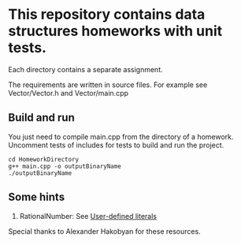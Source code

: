 # This repository contains data structures homeworks with unit tests.
Each directory contains a separate assignment.

The requirements are written in source files. For example see Vector/Vector.h and Vector/main.cpp

## Build and run
You just need to compile main.cpp from the directory of a homework.
Uncomment tests of includes for tests to build and run the project.
```
cd HomeworkDirectory
g++ main.cpp -o outputBinaryName
./outputBinaryName
```

## Some hints
1. RationalNumber: See [User-defined literals](https://en.cppreference.com/w/cpp/language/user_literal.html)

Special thanks to Alexander Hakobyan for these resources.
